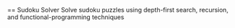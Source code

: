 == Sudoku Solver
Solve sudoku puzzles using depth-first search, recursion, and functional-programming techniques